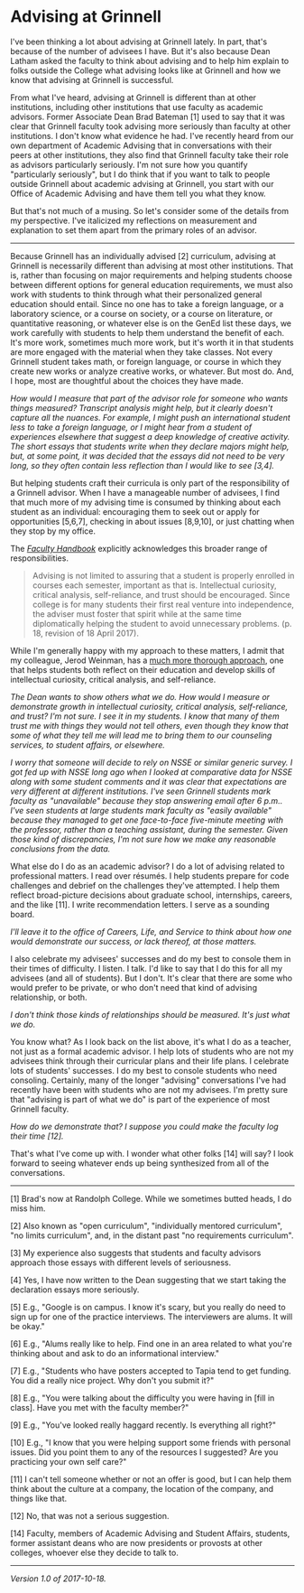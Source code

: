 Advising at Grinnell
====================

I've been thinking a lot about advising at Grinnell lately.  In part,
that's because of the number of advisees I have.  But it's also because
Dean Latham asked the faculty to think about advising and to help him
explain to folks outside the College what advising looks like at Grinnell
and how we know that advising at Grinnell is successful.

From what I've heard, advising at Grinnell is different than at
other institutions, including other institutions that use faculty as
academic advisors.  Former Associate Dean Brad Bateman [1] used to say
that it was clear that Grinnell faculty took advising more seriously
than faculty at other institutions.  I don't know what evidence he had.
I've recently heard from our own department of Academic Advising that
in conversations with their peers at other institutions, they also find
that Grinnell faculty take their role as advisors particularly seriously.
I'm not sure how you quantify "particularly seriously", but I do think
that if you want to talk to people outside Grinnell about academic 
advising at Grinnell, you start with our Office of Academic Advising and
have them tell you what they know.

But that's not much of a musing.  So let's consider some of the details
from my perspective.  I've italicized my reflections on measurement and
explanation to set them apart from the primary roles of an advisor.

---

Because Grinnell has an individually advised [2] curriculum, advising
at Grinnell is necessarily different than advising at most other
institutions.  That is, rather than focusing on major requirements and
helping students choose between different options for general education
requirements, we must also work with students to think through what
their personalized general education should entail.  Since no one
has to take a foreign language, or a laboratory science, or a course
on society, or a course on literature, or quantitative reasoning, or
whatever else is on the GenEd list these days, we work carefully with
students to help them understand the benefit of each.  It's more work,
sometimes much more work, but it's worth it in that students are more
engaged with the material when they take classes.  Not every Grinnell
student takes math, or foreign language, or course in which they create
new works or analyze creative works, or whatever.  But most do.  And,
I hope, most are thoughtful about the choices they have made.

_How would I measure that part of the advisor role for someone who wants
things measured?  Transcript analysis might help, but it clearly doesn't
capture all the nuances.  For example, I might push an international
student less to take a foreign language, or I might hear from a student of
experiences elsewhere that suggest a deep knowledge of creative activity.
The short essays that students write when they declare majors might help,
but, at some point, it was decided that the essays did not need to be very 
long, so they often contain less reflection than I would like to see [3,4]._

But helping students craft their curricula is only part of the
responsibility of a Grinnell advisor.  When I have a manageable number
of advisees, I find that much more of my advising time is consumed by
thinking about each student as an individual: encouraging them to seek out
or apply for opportunities [5,6,7], checking in about issues [8,9,10],
or just chatting when they stop by my office.

The [_Faculty
Handbook_](http://web.grinnell.edu/dean/Handbook/FacultyHandbook.pdf)
explicitly acknowledges this broader range of responsibilities.

> Advising is not limited to assuring that a student is properly enrolled
in courses each semester, important as that is. Intellectual curiosity,
critical analysis, self-reliance, and trust should be encouraged. Since
college is for many students their first real venture into independence,
the adviser must foster that spirit while at the same time diplomatically
helping the student to avoid unnecessary problems. (p. 18, revision of 
18 April 2017).

While I'm generally happy with my approach to these matters, I
admit that my colleague, Jerod Weinman, has a [much more thorough
approach](http://www.cs.grinnell.edu/~weinman/advising/), one that
helps students both reflect on their education and develop skills of
intellectual curiosity, critical analysis, and self-reliance.

_The Dean wants to show others what we do.  How would I measure
or demonstrate growth in intellectual curiosity, critical analysis,
self-reliance, and trust?  I'm not sure.  I see it in my students.  I know
that many of them trust me with things they would not tell others, even
though they know that some of what they tell me will lead me to bring
them to our counseling services, to student affairs, or elsewhere._

_I worry that someone will decide to rely on NSSE or similar generic
survey.  I got fed up with NSSE long ago when I looked at comparative
data for NSSE along with some student comments and it was clear that
expectations are very different at different institutions.  I've seen
Grinnell students mark faculty as "unavailable" because they stop
answering email after 6 p.m..  I've seen students at large students mark
faculty as "easily available" because they managed to get one face-to-face
five-minute meeting with the professor, rather than a teaching assistant,
during the semester.  Given those kind of discrepancies, I'm not sure how
we make any reasonable conclusions from the data._

What else do I do as an academic advisor?  I do a lot of advising related
to professional matters.  I read over résumés.  I help students prepare
for code challenges and debrief on the challenges they've attempted.
I help them reflect broad-picture decisions about graduate school,
internships, careers, and the like [11].  I write recommendation letters.
I serve as a sounding board.

_I'll leave it to the office of Careers, Life, and Service to think about
how one would demonstrate our success, or lack thereof, at those matters._

I also celebrate my advisees' successes and do my best to console them
in their times of difficulty.  I listen. I talk.  I'd like to say that
I do this for all my advisees (and all of students).  But I don't.
It's clear that there are some who would prefer to be private, or who
don't need that kind of advising relationship, or both.

_I don't think those kinds of relationships should be measured.  It's
just what we do._

You know what?  As I look back on the list above, it's what I do as a
teacher, not just as a formal academic advisor.  I help lots of students
who are not my advisees think through their curricular plans and their
life plans. I celebrate lots of students' successes.  I do my best to
console students who need consoling.  Certainly, many of the longer
"advising" conversations I've had recently have been with students who
are not my advisees.  I'm pretty sure that "advising is part of what we
do" is part of the experience of most Grinnell faculty.

_How do we demonstrate that?  I suppose you could make the faculty log
their time [12]._

That's what I've come up with.  I wonder what other folks [14] will say?  I
look forward to seeing whatever ends up being synthesized from all of the
conversations.

---

[1] Brad's now at Randolph College.  While we sometimes butted heads,
I do miss him.

[2] Also known as "open curriculum", "individually mentored curriculum",
"no limits curriculum", and, in the distant past "no requirements
curriculum".

[3] My experience also suggests that students and faculty advisors
approach those essays with different levels of seriousness.

[4] Yes, I have now written to the Dean suggesting that we start taking
the declaration essays more seriously.

[5] E.g., "Google is on campus.  I know it's scary, but you really do need
to sign up for one of the practice interviews.  The interviewers are
alums.  It will be okay." 

[6] E.g., "Alums really like to help.  Find one in an area related to
what you're thinking about and ask to do an informational interview."

[7] E.g., "Students who have posters accepted to Tapia tend to get
funding.  You did a really nice project.  Why don't you submit it?"

[8] E.g., "You were talking about the difficulty you were having in
[fill in class].  Have you met with the faculty member?"

[9] E.g., "You've looked really haggard recently.  Is everything all
right?"

[10] E.g., "I know that you were helping support some friends with personal
issues.  Did you point them to any of the resources I suggested?  Are you
practicing your own self care?"

[11] I can't tell someone whether or not an offer is good, but I can 
help them think about the culture at a company, the location of the
company, and things like that.

[12] No, that was not a serious suggestion.

[14] Faculty, members of Academic Advising and Student Affairs, students,
former assistant deans who are now presidents or provosts at other
colleges, whoever else they decide to talk to.

---

*Version 1.0 of 2017-10-18.*
